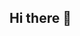 ## Hi there 👋

<!--
**kenta-afk/kenta-afk** is a ✨ _special_ ✨ repository because its `README.md` (this file) appears on your GitHub profile.

Here are some ideas to get you started:
## Stats 🎉

<p align="center">
    <a href="https://github.com/naoido">
        <img height=200 align="center" src="https://git-hub-readme-stats-l2xb.vercel.app/api?username=kenta-afk&bg_color=30,e96443,904e95&title_color=fff&text_color=fff&show_icons=true&count_private=true"/>
    </a>
    <a href="https://github.com/naoido">
        <img height=200 align="center" src="https://github-readme-stats.vercel.app/api/top-langs/?username=kenta-afk&bg_color=30,e96443,904e95&title_color=fff&text_color=fff&show_icons=true&count_private=true&hide=css,html,vue,scss,ejs"/>
    </a>
</p>

- 🔭 I’m currently working on ...
- 🌱 I’m currently learning ...
- 👯 I’m looking to collaborate on ...
- 🤔 I’m looking for help with ...
- 💬 Ask me about ...
- 📫 How to reach me: ...
- 😄 Pronouns: ...
- ⚡ Fun fact: ...
-->
